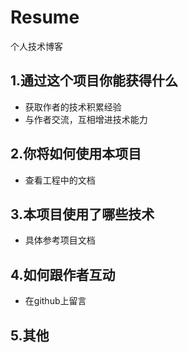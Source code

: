 # Resume
个人技术博客

## 1.通过这个项目你能获得什么
* 获取作者的技术积累经验
* 与作者交流，互相增进技术能力

## 2.你将如何使用本项目
* 查看工程中的文档

## 3.本项目使用了哪些技术
* 具体参考项目文档

## 4.如何跟作者互动
* 在github上留言

## 5.其他